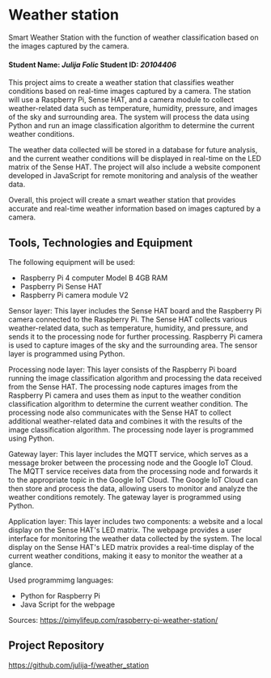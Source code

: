 # Weather station

Smart Weather Station with the function of weather classification based on the images captured by the camera.

#### Student Name: *Julija Folic*   Student ID: *20104406*

This project aims to create a weather station that classifies weather conditions based on real-time images captured by a camera. The station will use a Raspberry Pi, Sense HAT, and a camera module to collect weather-related data such as temperature, humidity, pressure, and images of the sky and surrounding area. The system will process the data using Python and run an image classification algorithm to determine the current weather conditions.

The weather data collected will be stored in a database for future analysis, and the current weather conditions will be displayed in real-time on the LED matrix of the Sense HAT. The project will also include a website component developed in JavaScript for remote monitoring and analysis of the weather data.

Overall, this project will create a smart weather station that provides accurate and real-time weather information based on images captured by a camera.

## Tools, Technologies and Equipment

The following equipment will be used:
- Raspberry Pi 4 computer Model B 4GB RAM
- Paspberry Pi Sense HAT
- Raspberry Pi camera module V2

Sensor layer: This layer includes the Sense HAT board and the Raspberry Pi camera connected to the Raspberry Pi. The Sense HAT collects various weather-related data, such as temperature, humidity, and pressure, and sends it to the processing node for further processing. Raspberry Pi camera is used to capture images of the sky and the surrounding area. The sensor layer is programmed using Python.

Processing node layer: This layer consists of the Raspberry Pi board running the image classification algorithm and processing the data received from the Sense HAT. The processing node captures images from the Raspberry Pi camera and uses them as input to the weather condition classification algorithm to determine the current weather condition. The processing node also communicates with the Sense HAT to collect additional weather-related data and combines it with the results of the image classification algorithm. The processing node layer is programmed using Python.

Gateway layer: This layer includes the MQTT service, which serves as a message broker between the processing node and the Google IoT Cloud. The MQTT service receives data from the processing node and forwards it to the appropriate topic in the Google IoT Cloud. The Google IoT Cloud can then store and process the data, allowing users to monitor and analyze the weather conditions remotely. The gateway layer is programmed using Python.

Application layer: This layer includes two components: a website and a local display on the Sense HAT's LED matrix. The webpage provides a user interface for monitoring the weather data collected by the system. The local display on the Sense HAT's LED matrix provides a real-time display of the current weather conditions, making it easy to monitor the weather at a glance. 

Used programmimg languages:
- Python for Raspberry Pi
- Java Script for the webpage

Sources: 
https://pimylifeup.com/raspberry-pi-weather-station/


## Project Repository
https://github.com/julija-f/weather_station

